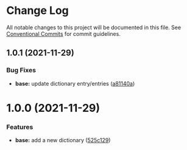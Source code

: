 # Change Log

All notable changes to this project will be documented in this file.
See [Conventional Commits](https://conventionalcommits.org) for commit guidelines.

## 1.0.1 (2021-11-29)


### Bug Fixes

* **base:** update dictionary entry/entries ([a81140a](https://github.com/juliannemarik/telemetry-dictionary-packages/commit/a81140a839bd43f8afd49d9d03f98a3ee3fc1caf))





# 1.0.0 (2021-11-29)


### Features

* **base:** add a new dictionary ([525c129](https://github.com/juliannemarik/telemetry-dictionary-packages/commit/525c129592b8f5625000197356cf0181119765b3))
